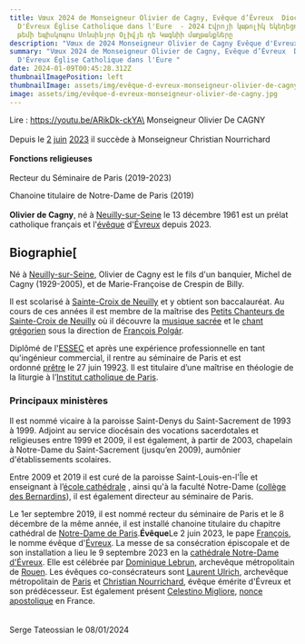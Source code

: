 ```yaml
---
title: Vœux 2024 de Monseigneur Olivier de Cagny, Evêque d’Évreux  Diocèse
  D'Évreux Église Catholique dans l'Eure  - 2024 Էվրոյի կաթոլիկ եկեղեցու Եվրոյի
  թեմի եպիսկոպոս Մոնսինյոր Օլիվյե դե Կագնիի մաղթանքները
description: "Vœux de 2024 Monseigneur Olivier de Cagny Evêque d'Evreux "
summary: "Vœux 2024 de Monseigneur Olivier de Cagny, Evêque d’Évreux  Diocèse
  D'Évreux Église Catholique dans l'Eure "
date: 2024-01-09T00:45:28.312Z
thumbnailImagePosition: left
thumbnailImage: assets/img/evêque-d-evreux-monseigneur-olivier-de-cagny.jpg
image: assets/img/evêque-d-evreux-monseigneur-olivier-de-cagny.jpg
---
```

Lire : https://youtu.be/ARikDk-ckYA\
Monseigneur Olivier De CAGNY\
\
Depuis le [2](https://fr.wikipedia.org/wiki/2_juin) [juin](https://fr.wikipedia.org/wiki/Juin_2023) [2023](https://fr.wikipedia.org/wiki/2023) il succède à Monseigneur Christian Nourrichard\
\
**Fonctions religieuses**\
\
Recteur du Séminaire de Paris (2019-2023)

Chanoine titulaire de Notre-Dame de Paris (2019)\
\
**Olivier de Cagny**, né à [Neuilly-sur-Seine](https://fr.wikipedia.org/wiki/Neuilly-sur-Seine) le 13 décembre 1961 est un prélat catholique français et l'[évêque](https://fr.wikipedia.org/wiki/Liste_des_évêques_d%27Évreux) d'[Évreux](https://fr.wikipedia.org/wiki/Diocèse_d%27Évreux) depuis 2023.

## Biographie[

Né à [Neuilly-sur-Seine](https://fr.wikipedia.org/wiki/Neuilly-sur-Seine), Olivier de Cagny est le fils d'un banquier, Michel de Cagny (1929-2005), et de Marie-Françoise de Crespin de Billy.

[](<>)[](<>)Il est scolarisé à [Sainte-Croix de Neuilly](https://fr.wikipedia.org/wiki/Institution_Notre-Dame_de_Sainte-Croix) et y obtient son baccalauréat. Au cours de ces années il est membre de la maîtrise des [Petits Chanteurs de Sainte-Croix de Neuilly](https://fr.wikipedia.org/wiki/Petits_Chanteurs_de_Sainte-Croix_de_Neuilly) où il découvre la [musique sacrée](https://fr.wikipedia.org/wiki/Musique_sacrée) et le [chant grégorien](https://fr.wikipedia.org/wiki/Chant_grégorien) sous la direction de [François Polgár](https://fr.wikipedia.org/wiki/François_Polgár).

Diplômé de l'[ESSEC](https://fr.wikipedia.org/wiki/École_supérieure_des_sciences_économiques_et_commerciales) et après une expérience professionnelle en tant qu'ingénieur commercial, il rentre au séminaire de Paris et est ordonné [prêtre](https://fr.wikipedia.org/wiki/Prêtre_catholique) le 27 juin 1992[3](https://fr.wikipedia.org/wiki/Olivier_de_Cagny#cite_note-3). Il est titulaire d’une maîtrise en théologie de la liturgie à l’[Institut catholique de Paris](https://fr.wikipedia.org/wiki/Institut_catholique_de_Paris).

### **Principaux ministères**

[](<>)Il est nommé vicaire à la paroisse Saint-Denys du Saint-Sacrement de 1993 à 1999. Adjoint au service diocésain des vocations sacerdotales et religieuses entre 1999 et 2009, il est également, à partir de 2003, chapelain à Notre-Dame du Saint-Sacrement (jusqu’en 2009), aumônier d'établissements scolaires.

[](<>)[](<>)Entre 2009 et 2019 il est curé de la paroisse Saint-Louis-en-l'Île et enseignant à l’[école cathédrale](https://fr.wikipedia.org/wiki/École_cathédrale_de_Paris) , ainsi qu'à la faculté Notre-Dame ([collège des Bernardins](https://fr.wikipedia.org/wiki/Collège_des_Bernardins)), il est également directeur au séminaire de Paris.

Le 1er septembre 2019, il est nommé recteur du séminaire de Paris et le 8 décembre de la même année, il est installé chanoine titulaire du chapitre cathédral de [Notre-Dame de Paris](https://fr.wikipedia.org/wiki/Cathédrale_Notre-Dame_de_Paris).**Évêque**Le 2 juin 2023, le pape [François](https://fr.wikipedia.org/wiki/François_(pape)), le nomme évêque d'[Évreux](https://fr.wikipedia.org/wiki/Diocèse_d%27Évreux). La messe de sa consécration épiscopale et de son installation a lieu le 9 septembre 2023 en la [cathédrale Notre-Dame d'Évreux](https://fr.wikipedia.org/wiki/Cathédrale_Notre-Dame_d%27Évreux). Elle est célébrée par [Dominique Lebrun](https://fr.wikipedia.org/wiki/Dominique_Lebrun), archevêque métropolitain de [Rouen](https://fr.wikipedia.org/wiki/Archidiocèse_de_Rouen). Les évêques co-consécrateurs sont [Laurent Ulrich](https://fr.wikipedia.org/wiki/Laurent_Ulrich), archevêque métropolitain de [Paris](https://fr.wikipedia.org/wiki/Archidiocèse_de_Paris) et [Christian Nourrichard](https://fr.wikipedia.org/wiki/Christian_Nourrichard), évêque émérite d'Évreux et son prédécesseur. Est également présent [Celestino Migliore](https://fr.wikipedia.org/wiki/Celestino_Migliore), [nonce apostolique](https://fr.wikipedia.org/wiki/Nonce_apostolique) en France.\
\
\
Serge Tateossian le 08/01/2024